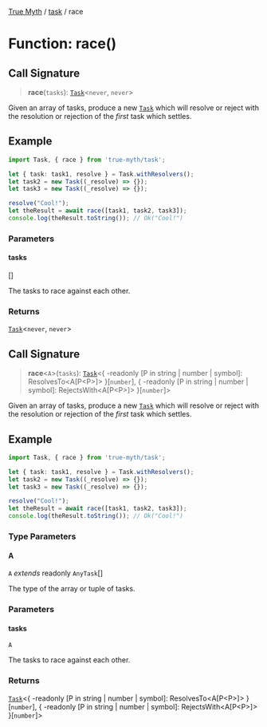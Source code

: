[True Myth](../../index.md) / [task](../index.md) / race

# Function: race()

## Call Signature

> **race**(`tasks`): [`Task`](../classes/Task.md)\<`never`, `never`\>

Given an array of tasks, produce a new [`Task`](../classes/Task.md) which will resolve or
reject with the resolution or rejection of the *first* task which settles.

## Example

```ts
import Task, { race } from 'true-myth/task';

let { task: task1, resolve } = Task.withResolvers();
let task2 = new Task((_resolve) => {});
let task3 = new Task((_resolve) => {});

resolve("Cool!");
let theResult = await race([task1, task2, task3]);
console.log(theResult.toString()); // Ok("Cool!")
```

### Parameters

#### tasks

\[\]

The tasks to race against each other.

### Returns

[`Task`](../classes/Task.md)\<`never`, `never`\>

## Call Signature

> **race**\<`A`\>(`tasks`): [`Task`](../classes/Task.md)\<\{ -readonly \[P in string \| number \| symbol\]: ResolvesTo\<A\[P\<P\>\]\> \}\[`number`\], \{ -readonly \[P in string \| number \| symbol\]: RejectsWith\<A\[P\<P\>\]\> \}\[`number`\]\>

Given an array of tasks, produce a new [`Task`](../classes/Task.md) which will resolve or
reject with the resolution or rejection of the *first* task which settles.

## Example

```ts
import Task, { race } from 'true-myth/task';

let { task: task1, resolve } = Task.withResolvers();
let task2 = new Task((_resolve) => {});
let task3 = new Task((_resolve) => {});

resolve("Cool!");
let theResult = await race([task1, task2, task3]);
console.log(theResult.toString()); // Ok("Cool!")
```

### Type Parameters

#### A

`A` *extends* readonly `AnyTask`[]

The type of the array or tuple of tasks.

### Parameters

#### tasks

`A`

The tasks to race against each other.

### Returns

[`Task`](../classes/Task.md)\<\{ -readonly \[P in string \| number \| symbol\]: ResolvesTo\<A\[P\<P\>\]\> \}\[`number`\], \{ -readonly \[P in string \| number \| symbol\]: RejectsWith\<A\[P\<P\>\]\> \}\[`number`\]\>

